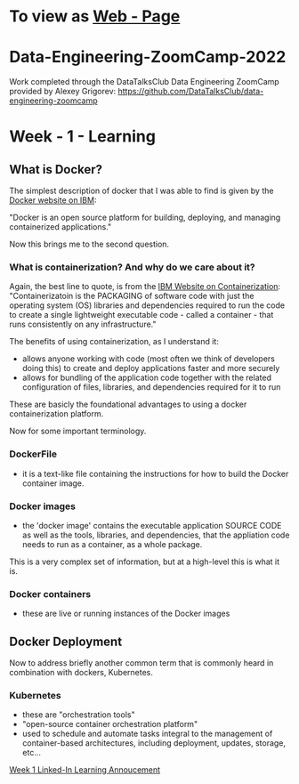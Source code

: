 # To view as [Web - Page](https://elenae873.github.io/Data-Engineering-ZoomCamp-2022/)

# Data-Engineering-ZoomCamp-2022
Work completed through the DataTalksClub Data Engineering ZoomCamp provided by Alexey Grigorev: https://github.com/DataTalksClub/data-engineering-zoomcamp

# Week - 1 - Learning

## What is Docker?

The simplest description of docker that I was able to find is given by the [Docker website on IBM](https://www.ibm.com/cloud/learn/docker):

"Docker is an open source platform for building, deploying, and managing containerized applications."

Now this brings me to the second question.

### What is containerization?  And why do we care about it?

Again, the best line to quote, is from the [IBM Website on Containerization](https://www.ibm.com/cloud/learn/containerization):  "Containerizatoin is the PACKAGING of software code with just the operating system (OS) libraries and dependencies required to run the code to create a single lightweight executable code - called a container - that runs consistently on any infrastructure." 

The benefits of using containerization, as I understand it:

- allows anyone working with code (most often we think of developers doing this) to create and deploy applications faster and more securely
- allows for bundling of the application code together with the related configuration of files, libraries, and dependencies required for it to run

These are basicly the foundational advantages to using a docker containerization platform.

Now for some important terminology.

###  DockerFile

- it is a text-like file containing the instructions for how to build the Docker container image.

### Docker images

- the 'docker image' contains the executable application SOURCE CODE as well as the tools, libraries, and dependencies, that the appliation code needs to run as a container, as a whole package.

This is a very complex set of information, but at a high-level this is what it is.

### Docker containers

- these are live or running instances of the Docker images

## Docker Deployment 

Now to address briefly another common term that is commonly heard in combination with dockers, Kubernetes.

### Kubernetes 

- these are "orchestration tools"
- "open-source container orchestration platform"
- used to schedule and automate tasks integral to the management of container-based architectures, including deployment, updates, storage, etc...

[Week 1 Linked-In Learning Annoucement](https://www.linkedin.com/posts/activity-6891409974711480321-hXDh)
